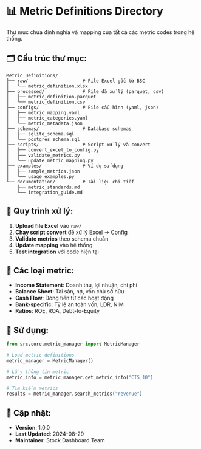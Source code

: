 # 📊 Metric Definitions Directory

Thư mục chứa định nghĩa và mapping của tất cả các metric codes trong hệ thống.

## 🗂️ Cấu trúc thư mục:

```
Metric_Definitions/
├── raw/                    # File Excel gốc từ BSC
│   └── metric_definition.xlsx
├── processed/              # File đã xử lý (parquet, csv)
│   ├── metric_definition.parquet
│   └── metric_definition.csv
├── configs/                # File cấu hình (yaml, json)
│   ├── metric_mapping.yaml
│   ├── metric_categories.yaml
│   └── metric_metadata.json
├── schemas/                # Database schemas
│   ├── sqlite_schema.sql
│   └── postgres_schema.sql
├── scripts/                # Script xử lý và convert
│   ├── convert_excel_to_config.py
│   ├── validate_metrics.py
│   └── update_metric_mapping.py
├── examples/               # Ví dụ sử dụng
│   ├── sample_metrics.json
│   └── usage_examples.py
└── documentation/          # Tài liệu chi tiết
    ├── metric_standards.md
    └── integration_guide.md
```

## 🔄 Quy trình xử lý:

1. **Upload file Excel** vào `raw/`
2. **Chạy script convert** để xử lý Excel → Config
3. **Validate metrics** theo schema chuẩn
4. **Update mapping** vào hệ thống
5. **Test integration** với code hiện tại

## 📝 Các loại metric:

- **Income Statement**: Doanh thu, lợi nhuận, chi phí
- **Balance Sheet**: Tài sản, nợ, vốn chủ sở hữu
- **Cash Flow**: Dòng tiền từ các hoạt động
- **Bank-specific**: Tỷ lệ an toàn vốn, LDR, NIM
- **Ratios**: ROE, ROA, Debt-to-Equity

## 🚀 Sử dụng:

```python
from src.core.metric_manager import MetricManager

# Load metric definitions
metric_manager = MetricManager()

# Lấy thông tin metric
metric_info = metric_manager.get_metric_info("CIS_10")

# Tìm kiếm metrics
results = metric_manager.search_metrics("revenue")
```

## 📅 Cập nhật:

- **Version**: 1.0.0
- **Last Updated**: 2024-08-29
- **Maintainer**: Stock Dashboard Team